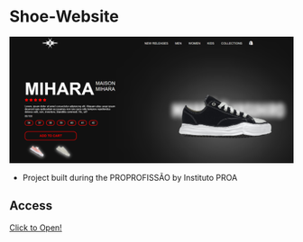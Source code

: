 # Shoe-Website

 ![preview](preview.png)

 - Project built during the PROPROFISSÃO by Instituto PROA

## Access
 [Click to Open!](https://guirl-dev.github.io/Shoe-Website/)
